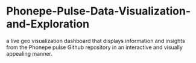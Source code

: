 # Phonepe-Pulse-Data-Visualization-and-Exploration
a live geo visualization dashboard that displays information and insights from the Phonepe pulse Github repository in an interactive and visually appealing manner.
